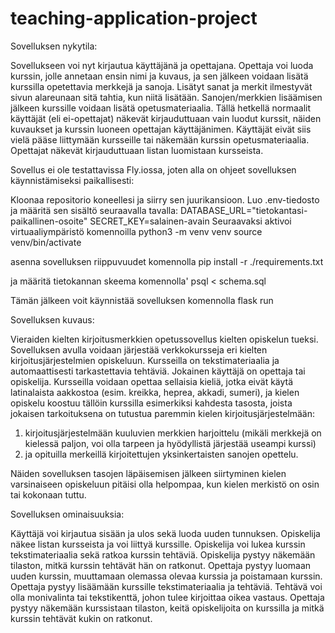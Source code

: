 # teaching-application-project
Sovelluksen nykytila:

Sovellukseen voi nyt kirjautua käyttäjänä ja opettajana. Opettaja voi luoda kurssin, jolle annetaan ensin nimi ja kuvaus, ja sen jälkeen voidaan lisätä kurssilla opetettavia merkkejä ja sanoja. Lisätyt sanat ja merkit ilmestyvät sivun alareunaan sitä tahtia, kun niitä lisätään. Sanojen/merkkien lisäämisen jälkeen kurssille voidaan lisätä opetusmateriaalia.
Tällä hetkellä normaalit käyttäjät (eli ei-opettajat) näkevät kirjauduttuaan vain luodut kurssit, näiden kuvaukset ja kurssin luoneen opettajan käyttäjänimen. Käyttäjät eivät siis vielä pääse liittymään kursseille tai näkemään kurssin opetusmateriaalia. Opettajat näkevät kirjauduttuaan listan luomistaan kursseista.

Sovellus ei ole testattavissa Fly.iossa, joten alla on ohjeet sovelluksen käynnistämiseksi paikallisesti:

Kloonaa repositorio koneellesi ja siirry sen juurikansioon. Luo .env-tiedosto ja määritä sen sisältö seuraavalla tavalla:
DATABASE_URL="tietokantasi-paikallinen-osoite"
SECRET_KEY=salainen-avain
Seuraavaksi aktivoi virtuaaliympäristö komennoilla
python3 -m venv venv
source venv/bin/activate

asenna sovelluksen riippuvuudet komennolla
pip install -r ./requirements.txt

ja määritä tietokannan skeema komennolla'
psql < schema.sql

Tämän jälkeen voit käynnistää sovelluksen komennolla
flask run


Sovelluksen kuvaus:

Vieraiden kielten kirjoitusmerkkien opetussovellus kielten opiskelun tueksi.
Sovelluksen avulla voidaan järjestää verkkokursseja eri kielten kirjoitusjärjestelmien opiskeluun. Kursseilla on tekstimateriaalia ja automaattisesti tarkastettavia tehtäviä. Jokainen käyttäjä on opettaja tai opiskelija. Kursseilla voidaan opettaa sellaisia kieliä, jotka eivät käytä latinalaista aakkostoa (esim. kreikka, heprea, akkadi, sumeri), ja kielen opiskelu koostuu tällöin kurssilla esimerkiksi kahdesta tasosta, joista jokaisen tarkoituksena on tutustua paremmin kielen kirjoitusjärjestelmään: 
1. kirjoitusjärjestelmään kuuluvien merkkien harjoittelu (mikäli merkkejä on kielessä paljon, voi olla tarpeen ja hyödyllistä järjestää useampi kurssi)
2. ja opituilla merkeillä kirjoitettujen yksinkertaisten sanojen opettelu.

Näiden sovelluksen tasojen läpäisemisen jälkeen siirtyminen kielen varsinaiseen opiskeluun pitäisi olla helpompaa, kun kielen merkistö on osin tai kokonaan tuttu.

Sovelluksen ominaisuuksia:

Käyttäjä voi kirjautua sisään ja ulos sekä luoda uuden tunnuksen.
Opiskelija näkee listan kursseista ja voi liittyä kurssille.
Opiskelija voi lukea kurssin tekstimateriaalia sekä ratkoa kurssin tehtäviä.
Opiskelija pystyy näkemään tilaston, mitkä kurssin tehtävät hän on ratkonut.
Opettaja pystyy luomaan uuden kurssin, muuttamaan olemassa olevaa kurssia ja poistamaan kurssin.
Opettaja pystyy lisäämään kurssille tekstimateriaalia ja tehtäviä. Tehtävä voi olla monivalinta tai tekstikenttä, johon tulee kirjoittaa oikea vastaus.
Opettaja pystyy näkemään kurssistaan tilaston, keitä opiskelijoita on kurssilla ja mitkä kurssin tehtävät kukin on ratkonut.
